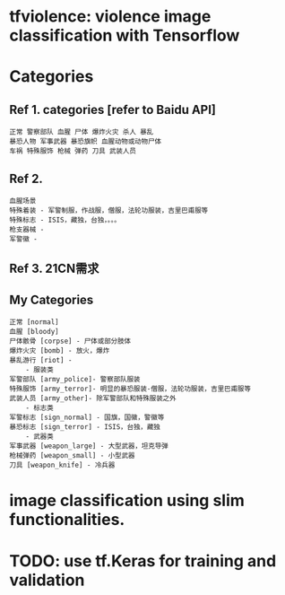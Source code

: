 # tfviolence: violence image classification with Tensorflow

# Categories
## Ref 1. categories [refer to Baidu API]
    正常 警察部队 血腥 尸体 爆炸火灾 杀人 暴乱 
    暴恐人物 军事武器 暴恐旗帜 血腥动物或动物尸体 
    车祸 特殊服饰 枪械 弹药 刀具 武装人员

## Ref 2.  
    血腥场景
    特殊着装 - 军警制服，作战服，僧服，法轮功服装，吉里巴甫服等
    特殊标志 - ISIS，藏独，台独，。。。
    枪支器械 - 
    军警徽 - 
## Ref 3. 21CN需求

## My Categories
    正常 [normal]
    血腥 [bloody]
    尸体骸骨 [corpse] - 尸体或部分肢体
    爆炸火灾 [bomb] - 放火，爆炸
    暴乱游行 [riot] - 
        - 服装类
    军警部队 [army_police]- 警察部队服装
    特殊服饰 [army_terror]- 明显的暴恐服装-僧服，法轮功服装，吉里巴甫服等
    武装人员 [army_other]- 除军警部队和特殊服装之外
        - 标志类
    军警标志 [sign_normal] - 国旗，国徽，警徽等
    暴恐标志 [sign_terror] - ISIS，台独，藏独
        - 武器类
    军事武器 [weapon_large] - 大型武器，坦克导弹
    枪械弹药 [weapon_small] - 小型武器
    刀具 [weapon_knife] - 冷兵器


# image classification using slim functionalities.
# TODO: use tf.Keras for training and validation
